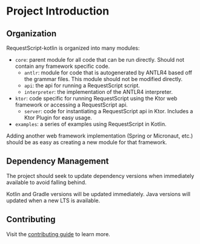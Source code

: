 # Project Introduction

## Organization

RequestScript-kotlin is organized into many modules:

* `core`: parent module for all code that can be run directly. Should not contain any framework specific code.
    * `antlr`: module for code that is autogenerated by ANTLR4 based off the grammar files. This module should not be
      modified directly.
    * `api`: the api for running a RequestScript script.
    * `interpreter`: the implementation of the ANTLR4 interpreter.
* `ktor`: code specific for running RequestScript using the Ktor web framework or accessing a RequestScript api.
    * `server`: code for instantiating a RequestScript api in Ktor. Includes a Ktor Plugin for easy usage.
* `examples`: a series of examples using RequestScript in Kotlin.

Adding another web framework implementation (Spring or Micronaut, etc.) should be as easy as creating a new module for
that framework.

## Dependency Management

The project should seek to update dependency versions when immediately available to avoid falling behind.

Kotlin and Gradle versions will be updated immediately. Java versions will updated when a new LTS is available.

## Contributing

Visit the [contributing guide](/CONTRIBUTING.md) to learn more.
